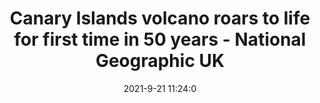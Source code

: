 ---
"title": "Canary Islands volcano roars to life for first time in 50 years - National Geographic UK"
"date": "2021-9-21 11:24:0"
"feed_name": "GOOGLENEWSDRILLING"
"feed_website": "https://news.google.com/search?q=drilling%2Bincident&hl=en-US&gl=US&ceid=US:en"
"feed_rss": "https://news.google.com/rss/search?q=drilling%2Bincident&hl=en-US&gl=US&ceid=US:en"
"link": "https://www.nationalgeographic.co.uk/science-and-technology/2021/09/canary-islands-volcano-roars-to-life-for-first-time-in-50-years"
"file": "_posts/2021-1-1-0334bd2042fe36cdc589d3203b8f6e99e54f651b.md"
"accident": "0"
"drilling": "0"
"dead": "0"
"injured": "0"
"where": "unknown site"
---